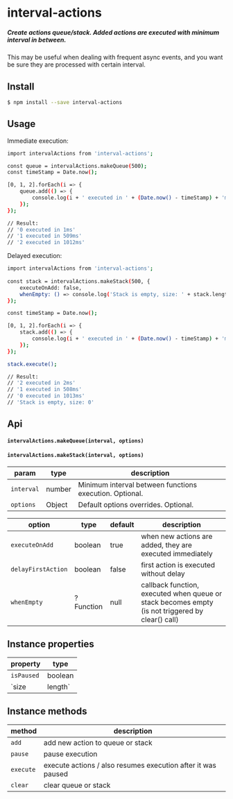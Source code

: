 
# interval-actions

##### Create actions queue/stack. Added actions are executed with minimum interval in between.

This may be useful when dealing with frequent async events, and you want be sure they are processed with certain interval.


## Install

```bash
$ npm install --save interval-actions
```


## Usage

Immediate execution:

```bash
import intervalActions from 'interval-actions';

const queue = intervalActions.makeQueue(500);
const timeStamp = Date.now();

[0, 1, 2].forEach(i => {
	queue.add(() => {
		console.log(i + ' executed in ' + (Date.now() - timeStamp) + 'ms');
	});
});

// Result:
// '0 executed in 1ms'
// '1 executed in 509ms'
// '2 executed in 1012ms'
```

Delayed execution:

```bash
import intervalActions from 'interval-actions';
 
const stack = intervalActions.makeStack(500, {
	executeOnAdd: false,
	whenEmpty: () => console.log('Stack is empty, size: ' + stack.length),
});

const timeStamp = Date.now();

[0, 1, 2].forEach(i => {
	stack.add(() => {
		console.log(i + ' executed in ' + (Date.now() - timeStamp) + 'ms');
	});
});

stack.execute();

// Result:
// '2 executed in 2ms'
// '1 executed in 508ms'
// '0 executed in 1013ms'
// 'Stack is empty, size: 0'
```


## Api

#### `intervalActions.makeQueue(interval, options)`

#### `intervalActions.makeStack(interval, options)`

| param      | type    | description                                             |
|------------|---------|---------------------------------------------------------|
| `interval` | number  | Minimum interval between functions execution. Optional. |
| `options`  | Object  | Default options overrides. Optional.                    |

| option             | type      | default | description                                                                                      |
|--------------------|-----------|---------|--------------------------------------------------------------------------------------------------|
| `executeOnAdd`     | boolean   | true    | when new actions are added, they are executed immediately                                        |
| `delayFirstAction` | boolean   | false   | first action is executed without delay                                                           |
| `whenEmpty`        | ?Function | null    | callback function, executed when queue or stack becomes empty (is not triggered by clear() call) |


## Instance properties

| property   | type    |
|------------|---------|
| `isPaused` | boolean |
| `size | length`   | number  |


## Instance methods

| method    | description                                                  |
|-----------|--------------------------------------------------------------|
| `add`     | add new action to queue or stack                             |
| `pause`   | pause execution                                              |
| `execute` | execute actions / also resumes execution after it was paused |
| `clear`   | clear queue or stack                                         |
